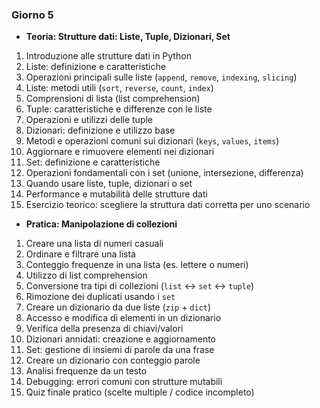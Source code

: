 ### Giorno 5
- **Teoria: Strutture dati: Liste, Tuple, Dizionari, Set**

1. Introduzione alle strutture dati in Python  
2. Liste: definizione e caratteristiche  
3. Operazioni principali sulle liste (`append`, `remove`, `indexing`, `slicing`)  
4. Liste: metodi utili (`sort`, `reverse`, `count`, `index`)  
5. Comprensioni di lista (list comprehension)  
6. Tuple: caratteristiche e differenze con le liste  
7. Operazioni e utilizzi delle tuple  
8. Dizionari: definizione e utilizzo base  
9. Metodi e operazioni comuni sui dizionari (`keys`, `values`, `items`)  
10. Aggiornare e rimuovere elementi nei dizionari  
11. Set: definizione e caratteristiche  
12. Operazioni fondamentali con i set (unione, intersezione, differenza)  
13. Quando usare liste, tuple, dizionari o set  
14. Performance e mutabilità delle strutture dati  
15. Esercizio teorico: scegliere la struttura dati corretta per uno scenario  

- **Pratica: Manipolazione di collezioni** 

1. Creare una lista di numeri casuali  
2. Ordinare e filtrare una lista  
3. Conteggio frequenze in una lista (es. lettere o numeri)  
4. Utilizzo di list comprehension  
5. Conversione tra tipi di collezioni (`list` ↔ `set` ↔ `tuple`)  
6. Rimozione dei duplicati usando i `set`  
7. Creare un dizionario da due liste (`zip` + `dict`)  
8. Accesso e modifica di elementi in un dizionario  
9. Verifica della presenza di chiavi/valori  
10. Dizionari annidati: creazione e aggiornamento  
11. Set: gestione di insiemi di parole da una frase  
12. Creare un dizionario con conteggio parole  
13. Analisi frequenze da un testo  
14. Debugging: errori comuni con strutture mutabili  
15. Quiz finale pratico (scelte multiple / codice incompleto)  
